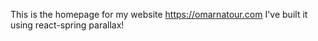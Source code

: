 This is the homepage for my website https://omarnatour.com
I've built it using react-spring parallax!